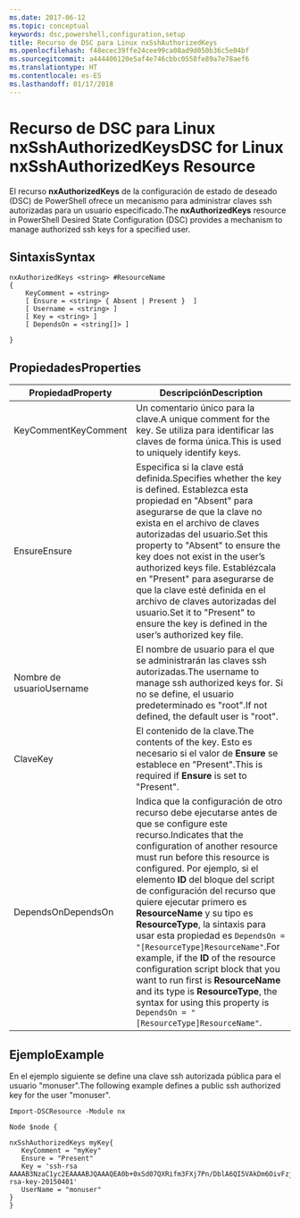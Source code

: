 ```yaml
---
ms.date: 2017-06-12
ms.topic: conceptual
keywords: dsc,powershell,configuration,setup
title: Recurso de DSC para Linux nxSshAuthorizedKeys
ms.openlocfilehash: f48ecec39ffe24cee99ca08ad9d050b36c5e04bf
ms.sourcegitcommit: a444406120e5af4e746cbbc0558fe89a7e78aef6
ms.translationtype: HT
ms.contentlocale: es-ES
ms.lasthandoff: 01/17/2018
---
```

# <a name="dsc-for-linux-nxsshauthorizedkeys-resource"></a><span data-ttu-id="10f41-103">Recurso de DSC para Linux nxSshAuthorizedKeys</span><span class="sxs-lookup"><span data-stu-id="10f41-103">DSC for Linux nxSshAuthorizedKeys Resource</span></span>

<span data-ttu-id="10f41-104">El recurso **nxAuthorizedKeys** de la configuración de estado de deseado (DSC) de PowerShell ofrece un mecanismo para administrar claves ssh autorizadas para un usuario especificado.</span><span class="sxs-lookup"><span data-stu-id="10f41-104">The **nxAuthorizedKeys** resource in PowerShell Desired State Configuration (DSC) provides a mechanism to manage authorized ssh keys for a specified user.</span></span>

## <a name="syntax"></a><span data-ttu-id="10f41-105">Sintaxis</span><span class="sxs-lookup"><span data-stu-id="10f41-105">Syntax</span></span>

```
nxAuthorizedKeys <string> #ResourceName
{
    KeyComment = <string>
    [ Ensure = <string> { Absent | Present }  ]
    [ Username = <string> ]
    [ Key = <string> ]
    [ DependsOn = <string[]> ]

}
```

## <a name="properties"></a><span data-ttu-id="10f41-106">Propiedades</span><span class="sxs-lookup"><span data-stu-id="10f41-106">Properties</span></span>

|  <span data-ttu-id="10f41-107">Propiedad</span><span class="sxs-lookup"><span data-stu-id="10f41-107">Property</span></span> |  <span data-ttu-id="10f41-108">Descripción</span><span class="sxs-lookup"><span data-stu-id="10f41-108">Description</span></span> | 
|---|---|
| <span data-ttu-id="10f41-109">KeyComment</span><span class="sxs-lookup"><span data-stu-id="10f41-109">KeyComment</span></span>| <span data-ttu-id="10f41-110">Un comentario único para la clave.</span><span class="sxs-lookup"><span data-stu-id="10f41-110">A unique comment for the key.</span></span> <span data-ttu-id="10f41-111">Se utiliza para identificar las claves de forma única.</span><span class="sxs-lookup"><span data-stu-id="10f41-111">This is used to uniquely identify keys.</span></span>| 
| <span data-ttu-id="10f41-112">Ensure</span><span class="sxs-lookup"><span data-stu-id="10f41-112">Ensure</span></span>| <span data-ttu-id="10f41-113">Especifica si la clave está definida.</span><span class="sxs-lookup"><span data-stu-id="10f41-113">Specifies whether the key is defined.</span></span> <span data-ttu-id="10f41-114">Establezca esta propiedad en "Absent" para asegurarse de que la clave no exista en el archivo de claves autorizadas del usuario.</span><span class="sxs-lookup"><span data-stu-id="10f41-114">Set this property to "Absent" to ensure the key does not exist in the user’s authorized keys file.</span></span> <span data-ttu-id="10f41-115">Establézcala en "Present" para asegurarse de que la clave esté definida en el archivo de claves autorizadas del usuario.</span><span class="sxs-lookup"><span data-stu-id="10f41-115">Set it to "Present" to ensure the key is defined in the user’s authorized key file.</span></span>| 
| <span data-ttu-id="10f41-116">Nombre de usuario</span><span class="sxs-lookup"><span data-stu-id="10f41-116">Username</span></span>| <span data-ttu-id="10f41-117">El nombre de usuario para el que se administrarán las claves ssh autorizadas.</span><span class="sxs-lookup"><span data-stu-id="10f41-117">The username to manage ssh authorized keys for.</span></span> <span data-ttu-id="10f41-118">Si no se define, el usuario predeterminado es "root".</span><span class="sxs-lookup"><span data-stu-id="10f41-118">If not defined, the default user is "root".</span></span>| 
| <span data-ttu-id="10f41-119">Clave</span><span class="sxs-lookup"><span data-stu-id="10f41-119">Key</span></span>| <span data-ttu-id="10f41-120">El contenido de la clave.</span><span class="sxs-lookup"><span data-stu-id="10f41-120">The contents of the key.</span></span> <span data-ttu-id="10f41-121">Esto es necesario si el valor de **Ensure** se establece en "Present".</span><span class="sxs-lookup"><span data-stu-id="10f41-121">This is required if **Ensure** is set to "Present".</span></span>| 
| <span data-ttu-id="10f41-122">DependsOn</span><span class="sxs-lookup"><span data-stu-id="10f41-122">DependsOn</span></span> | <span data-ttu-id="10f41-123">Indica que la configuración de otro recurso debe ejecutarse antes de que se configure este recurso.</span><span class="sxs-lookup"><span data-stu-id="10f41-123">Indicates that the configuration of another resource must run before this resource is configured.</span></span> <span data-ttu-id="10f41-124">Por ejemplo, si el elemento **ID** del bloque del script de configuración del recurso que quiere ejecutar primero es **ResourceName** y su tipo es **ResourceType**, la sintaxis para usar esta propiedad es `DependsOn = "[ResourceType]ResourceName"`.</span><span class="sxs-lookup"><span data-stu-id="10f41-124">For example, if the **ID** of the resource configuration script block that you want to run first is **ResourceName** and its type is **ResourceType**, the syntax for using this property is `DependsOn = "[ResourceType]ResourceName"`.</span></span>| 

## <a name="example"></a><span data-ttu-id="10f41-125">Ejemplo</span><span class="sxs-lookup"><span data-stu-id="10f41-125">Example</span></span>

<span data-ttu-id="10f41-126">En el ejemplo siguiente se define una clave ssh autorizada pública para el usuario "monuser".</span><span class="sxs-lookup"><span data-stu-id="10f41-126">The following example defines a public ssh authorized key for the user "monuser".</span></span>

```
Import-DSCResource -Module nx 

Node $node {

nxSshAuthorizedKeys myKey{
   KeyComment = "myKey"
   Ensure = "Present"
   Key = 'ssh-rsa AAAAB3NzaC1yc2EAAAABJQAAAQEA0b+0xSd07QXRifm3FXj7Pn/DblA6QI5VAkDm6OivFzj3U6qGD1VJ6AAxWPCyMl/qhtpRtxZJDu/TxD8AyZNgc8aN2CljN1hOMbBRvH2q5QPf/nCnnJRaGsrxIqZjyZdYo9ZEEzjZUuMDM5HI1LA9B99k/K6PK2Bc1NLivpu7nbtVG2tLOQs+GefsnHuetsRMwo/+c3LtwYm9M0XfkGjYVCLO4CoFuSQpvX6AB3TedUy6NZ0iuxC0kRGg1rIQTwSRcw+McLhslF0drs33fw6tYdzlLBnnzimShMuiDWiT37WqCRovRGYrGCaEFGTG2e0CN8Co8nryXkyWc6NSDNpMzw== rsa-key-20150401'
   UserName = "monuser"
} 
}
```

